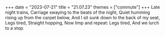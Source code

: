 +++
date = "2023-07-21"
title = "21.07.23"
themes = ["commute"]
+++
Late night trains,
Carriage swaying to the beats of the night,
Quiet humming rising up from the carpet below,
And I sit sunk down to the back of my seat,
Legs tired,
Straight hopping,
Now limp and repeat:
Legs tired,
And we lurch to a stop.

